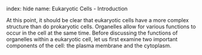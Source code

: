 index: hide
name: Eukaryotic Cells - Introduction

At this point, it should be clear that eukaryotic cells have a more complex structure than do prokaryotic cells. Organelles allow for various functions to occur in the cell at the same time. Before discussing the functions of organelles within a eukaryotic cell, let us first examine two important components of the cell: the plasma membrane and the cytoplasm.
